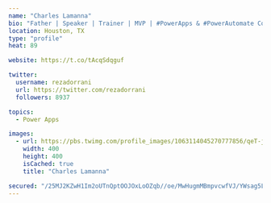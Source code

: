 ```yaml
---
name: "Charles Lamanna"
bio: "Father | Speaker | Trainer | MVP | #PowerApps & #PowerAutomate Community Super User | YouTuber Right-pointing triangle http://youtube.com/c/rezadorrani | Learn - Share - Clockwise rightwards and leftwards open circle arrows"
location: Houston, TX
type: "profile"
heat: 89

website: https://t.co/tAcqSdqguf

twitter:
  username: rezadorrani
  url: https://twitter.com/rezadorrani
  followers: 8937

topics:
  - Power Apps

images:
  - url: https://pbs.twimg.com/profile_images/1063114045270777856/qeT-jpWr_400x400.jpg
    width: 400
    height: 400
    isCached: true
    title: "Charles Lamanna"

secured: "/25MJ2KZwH1Im2oUTnQptOOJOxLoOZqb//oe/MwHugmMBmpvcwfVJ/YWsag5Le7RTJiymPXjnHS56kLRNs79YS0+thIqEQYKNyqYa8CLxmFBnzTbPvUh+lU3YxeIMKxOXvnwFlkJJYuvBnqdXWPMv2zZhkWFTiUynd/Pk6CFMENFCinxpJym4HzXix1z6sSvcJzBClvdl4jFoTEE9fIl2BVTGLkimxMe1V7CQ9xAFy1Gwvqj/wUOLCKgKaM+YoCoNYL0xrPbjHTVHb0GVT50WO/0VOUhqYSoCqPu4ZnlK4tVfVEzDDw7dL6G3VwrLbYyzChoNzGiBC2k5hzpgAILoeqMSQ/5ls1d4eLCvypf3Am9sS7AcjCMyvjEKRyltHL8DVCz/0LgwWJBrOfLB9Q3ebN3/AVISF/M+rSkPc7evkw=;s7Gp8KLc8eEercvru6fh3Q=="
---
```



